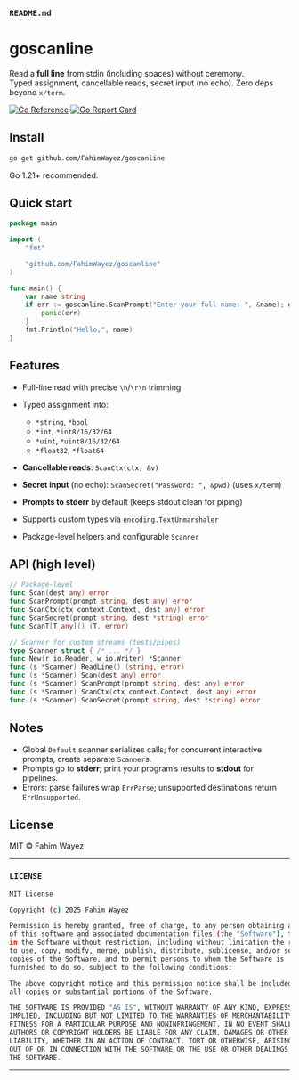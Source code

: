 ### `README.md`

# goscanline

Read a **full line** from stdin (including spaces) without ceremony.  
Typed assignment, cancellable reads, secret input (no echo). Zero deps beyond `x/term`.

[![Go Reference](https://pkg.go.dev/badge/github.com/FahimWayez/goscanline.svg)](https://pkg.go.dev/github.com/FahimWayez/goscanline)
[![Go Report Card](https://goreportcard.com/badge/github.com/FahimWayez/goscanline)](https://goreportcard.com/report/github.com/FahimWayez/goscanline)

## Install

```bash
go get github.com/FahimWayez/goscanline
```

Go 1.21+ recommended.

## Quick start

```go
package main

import (
	"fmt"

	"github.com/FahimWayez/goscanline"
)

func main() {
	var name string
	if err := goscanline.ScanPrompt("Enter your full name: ", &name); err != nil {
		panic(err)
	}
	fmt.Println("Hello,", name)
}
```

## Features

* Full-line read with precise `\n`/`\r\n` trimming
* Typed assignment into:

  * `*string`, `*bool`
  * `*int`, `*int8/16/32/64`
  * `*uint`, `*uint8/16/32/64`
  * `*float32`, `*float64`
* **Cancellable reads**: `ScanCtx(ctx, &v)`
* **Secret input** (no echo): `ScanSecret("Password: ", &pwd)` (uses `x/term`)
* **Prompts to stderr** by default (keeps stdout clean for piping)
* Supports custom types via `encoding.TextUnmarshaler`
* Package-level helpers and configurable `Scanner`

## API (high level)

```go
// Package-level
func Scan(dest any) error
func ScanPrompt(prompt string, dest any) error
func ScanCtx(ctx context.Context, dest any) error
func ScanSecret(prompt string, dest *string) error
func ScanT[T any]() (T, error)

// Scanner for custom streams (tests/pipes)
type Scanner struct { /* ... */ }
func New(r io.Reader, w io.Writer) *Scanner
func (s *Scanner) ReadLine() (string, error)
func (s *Scanner) Scan(dest any) error
func (s *Scanner) ScanPrompt(prompt string, dest any) error
func (s *Scanner) ScanCtx(ctx context.Context, dest any) error
func (s *Scanner) ScanSecret(prompt string, dest *string) error
```

## Notes

* Global `Default` scanner serializes calls; for concurrent interactive prompts, create separate `Scanner`s.
* Prompts go to **stderr**; print your program’s results to **stdout** for pipelines.
* Errors: parse failures wrap `ErrParse`; unsupported destinations return `ErrUnsupported`.

## License

MIT © Fahim Wayez



---

### `LICENSE`
```bash
MIT License

Copyright (c) 2025 Fahim Wayez

Permission is hereby granted, free of charge, to any person obtaining a copy
of this software and associated documentation files (the "Software"), to deal
in the Software without restriction, including without limitation the rights
to use, copy, modify, merge, publish, distribute, sublicense, and/or sell
copies of the Software, and to permit persons to whom the Software is
furnished to do so, subject to the following conditions:

The above copyright notice and this permission notice shall be included in
all copies or substantial portions of the Software.

THE SOFTWARE IS PROVIDED "AS IS", WITHOUT WARRANTY OF ANY KIND, EXPRESS OR
IMPLIED, INCLUDING BUT NOT LIMITED TO THE WARRANTIES OF MERCHANTABILITY,
FITNESS FOR A PARTICULAR PURPOSE AND NONINFRINGEMENT. IN NO EVENT SHALL THE
AUTHORS OR COPYRIGHT HOLDERS BE LIABLE FOR ANY CLAIM, DAMAGES OR OTHER
LIABILITY, WHETHER IN AN ACTION OF CONTRACT, TORT OR OTHERWISE, ARISING FROM,
OUT OF OR IN CONNECTION WITH THE SOFTWARE OR THE USE OR OTHER DEALINGS IN
THE SOFTWARE.
```

---
